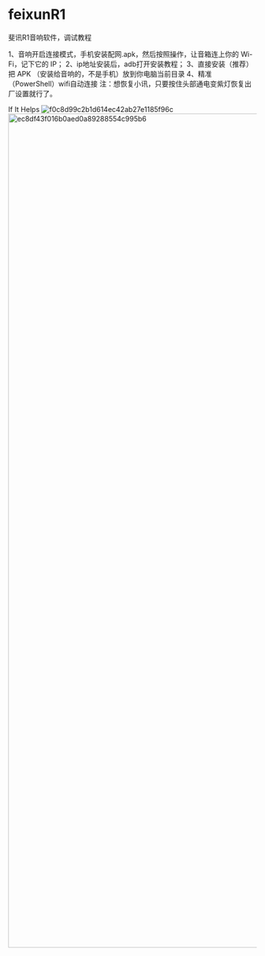 # feixunR1
斐讯R1音响软件，调试教程

1、音响开启连接模式，手机安装配网.apk，然后按照操作，让音箱连上你的 Wi-Fi，记下它的 IP；
2、ip地址安装后，adb打开安装教程；
3、直接安装（推荐）把 APK （安装给音响的，不是手机）放到你电脑当前目录
4、精准（PowerShell）wifi自动连接
注：想恢复小讯，只要按住头部通电变紫灯恢复出厂设置就行了。   

If It Helps
![f0c8d99c2b1d614ec42ab27e1185f96c](https://github.com/user-attachments/assets/eac3ef3f-c3f9-4e01-bae2-8830f168d581)
<img width="1242" height="1692" alt="ec8df43f016b0aed0a89288554c995b6" src="https://github.com/user-attachments/assets/77d51141-3c91-423f-a92b-f5dbade337c1" />
